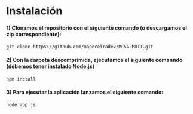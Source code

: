# Instalación

#### 1) Clonamos el repositorio con el siguiente comando (o descargamos el zip correspondiente):
```
git clone https://github.com/mapereiradev/MCSG-M8T1.git
```

#### 2) Con la carpeta descomprimida, ejecutamos el siguiente comanndo (debemos tener instalado Node.js)
```
npm install
```
#### 3) Para ejecutar la aplicación lanzamos el siguiente comando:
```
node app.js
```
